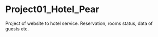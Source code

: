 # Project01_Hotel_Pear
Project of website to hotel service. Reservation, rooms status, data of guests etc.
